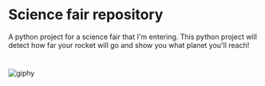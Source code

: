 # Science fair repository

A python project for a science fair that I'm entering. This python project will detect how far your rocket will go and show you what planet you'll reach!

# 

![giphy](https://user-images.githubusercontent.com/87837029/211226330-8e36a2f4-c567-4109-a815-746eed4f14fb.gif)
